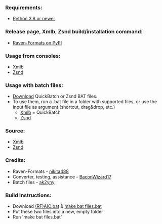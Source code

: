 ### Requirements:

- [Python 3.8 or newer](https://www.python.org/downloads/)


### Release page, Xmlb, Zsnd build/installation command:

- [Raven-Formats on PyPI](https://pypi.org/project/raven-formats/)


### Usage from consoles:

- [Xmlb](https://github.com/nikita488/raven-formats#xmlb-compiledecompile)
- [Zsnd](https://github.com/nikita488/raven-formats#zsnd-compiledecompile)


### Usage with batch files:

- [Download](https://marvelmods.com/forum/index.php/topic,10969.msg202344.html#msg202344) QuickBatch or Zsnd BAT files.
- To use them, run a .bat file in a folder with supported files, or use the input file as argument (shortcut, drag&drop, etc.)
  - [Xmlb](https://github.com/EthanReed517/Marvel-Mods-Batch-Scripts/tree/main/Raven-Formats%20Scripts/QuickBatch#information-about-each-bat-file) = QuickBatch
  - [Zsnd](https://github.com/EthanReed517/Marvel-Mods-Batch-Scripts/tree/main/Raven-Formats%20Scripts/Zsnd#instructions)


### Source:

- [Xmlb](https://github.com/nikita488/raven-formats/blob/master/src/raven_formats/xmlb.py)
- [Zsnd](https://github.com/nikita488/raven-formats/blob/master/src/raven_formats/zsnd.py)


### Credits:

- Raven-Formats - [nikita488](https://github.com/nikita488)
- Converter, testing, assistance - [BaconWizard17](https://github.com/EthanReed517)
- Batch files - [ak2yny](https://github.com/ak2yny)


### Build Instructions:

- Download [(RF)AIO.bat](https://github.com/EthanReed517/Marvel-Mods-Batch-Scripts/blob/main/Raven-Formats%20Scripts/(RF)AIO.bat) & [make bat files.bat](https://github.com/EthanReed517/Marvel-Mods-Batch-Scripts/blob/main/Raven-Formats%20Scripts/make%20bat%20files.bat)
- Put these two files into a new, empty folder
- Run 'make bat files.bat'

